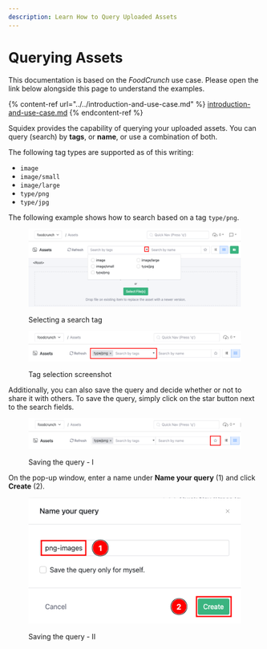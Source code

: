 ```yaml
---
description: Learn How to Query Uploaded Assets
---
```


# Querying Assets

This documentation is based on the _FoodCrunch_ use case. Please open the link below alongside this page to understand the examples.

{% content-ref url="../../introduction-and-use-case.md" %}
[introduction-and-use-case.md](../../introduction-and-use-case.md)
{% endcontent-ref %}

Squidex provides the capability of querying your uploaded assets. You can query (search) by **tags**, or **name**, or use a combination of both.

The following tag types are supported as of this writing:

* `image`
* `image/small`
* `image/large`
* `type/png`
* `type/jpg`

The following example shows how to search based on a tag `type/png`.

<figure><img src="../../../.gitbook/assets/2022-12-24_00-25.png" alt=""><figcaption><p>Selecting a search tag</p></figcaption></figure>

<figure><img src="../../../.gitbook/assets/2022-12-24_00-26.png" alt=""><figcaption><p>Tag selection screenshot</p></figcaption></figure>

Additionally, you can also save the query and decide whether or not to share it with others. To save the query, simply click on the star button next to the search fields.

<figure><img src="../../../.gitbook/assets/2022-12-24_00-30.png" alt=""><figcaption><p>Saving the query - I</p></figcaption></figure>

On the pop-up window, enter a name under **Name your query** (1) and click **Create** (2).

<figure><img src="../../../.gitbook/assets/2022-12-24_00-32.png" alt=""><figcaption><p>Saving the query - II</p></figcaption></figure>

